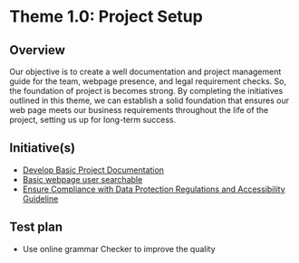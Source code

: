# Theme 1.0: Project Setup
## Overview
Our objective is to create a well documentation and project management guide for the team, webpage presence, and legal requirement checks. So, the foundation of project is becomes strong. By completing the initiatives outlined in this theme, we can establish a
solid foundation that ensures our web page meets our business requirements throughout the life of the project, setting
us up for long-term success. 
## Initiative(s)

* [Develop Basic Project Documentation](initiatives/initiative-Develop-Basic-Project-Documentation.md)
* [Basic webpage user searchable](initiatives/initiative-Basic-webpage-user-searchable.md)
* [Ensure Compliance with Data Protection Regulations and Accessibility Guideline](initiatives/initiative-Ensure-Data-Protection-Regulations.md)

## Test plan
* Use online grammar Checker to improve the quality